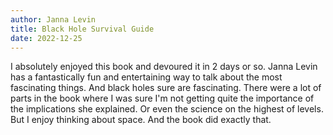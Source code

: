 ```yaml
---
author: Janna Levin
title: Black Hole Survival Guide
date: 2022-12-25
---
```


I absolutely enjoyed this book and devoured it in 2 days or so. Janna Levin has a fantastically fun and entertaining way to talk about the most fascinating things. And black holes sure are fascinating. There were a lot of parts in the book where I was sure I'm not getting quite the importance of the implications she explained. Or even the science on the highest of levels. But I enjoy thinking about space. And the book did exactly that.